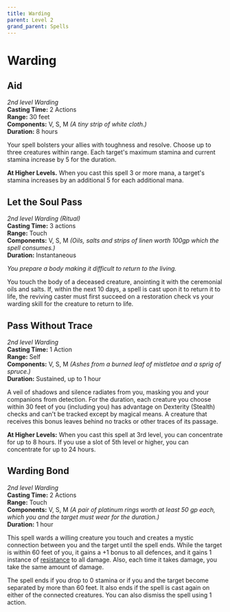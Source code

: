 ```yaml
---
title: Warding
parent: Level 2
grand_parent: Spells
---
```


# Warding

## Aid
*2nd level Warding*<br>
**Casting Time:** 2 Actions<br>
**Range:** 30 feet<br>
**Components:** V, S, M *(A tiny strip of white cloth.)*<br>
**Duration:** 8 hours

Your spell bolsters your allies with toughness and resolve. Choose up to three creatures within range. Each target's maximum stamina and current stamina increase by 5 for the duration.

**At Higher Levels.** When you cast this spell 3 or more mana, a target's stamina increases by an additional 5 for each additional mana.

## Let the Soul Pass
*2nd level Warding (Ritual)*<br>
**Casting Time:** 3 actions<br>
**Range:** Touch<br>
**Components:** V, S, M *(Oils, salts and strips of linen worth 100gp which the spell consumes.)*<br>
**Duration:** Instantaneous

*You prepare a body making it difficult to return to the living.*

You touch the body of a deceased creature, anointing it with the ceremonial oils and salts. If, within the next 10 days, a spell is cast upon it to return it to life, the reviving caster must first succeed on a restoration check vs your warding skill for the creature to return to life.

## Pass Without Trace
*2nd level Warding*<br>
**Casting Time:** 1 Action<br>
**Range:** Self<br>
**Components:** V, S, M *(Ashes from a burned leaf of mistletoe and a sprig of spruce.)*<br>
**Duration:** Sustained, up to 1 hour

A veil of shadows and silence radiates from you, masking you and your companions from detection. For the duration, each creature you choose within 30 feet of you (including you) has advantage on Dexterity (Stealth) checks and can't be tracked except by magical means. A creature that receives this bonus leaves behind no tracks or other traces of its passage.

**At Higher Levels:** When you cast this spell at 3rd level, you can concentrate for up to 8 hours. If you use a slot of 5th level or higher, you can concentrate for up to 24 hours.

## Warding Bond
*2nd level Warding*<br>
**Casting Time:** 2 Actions<br>
**Range:** Touch<br>
**Components:** V, S, M *(A pair of platinum rings worth at least 50 gp each, which you and the target must wear for the duration.)*<br>
**Duration:** 1 hour

This spell wards a willing creature you touch and creates a mystic connection between you and the target until the spell ends. While the target is within 60 feet of you, it gains a +1 bonus to all defences, and it gains 1 instance of [resistance](https://stormchaserroleplaying.com/stormchaserRPG/General/Damage/Resistance/#resistance-and-vulnerability) to all damage. Also, each time it takes damage, you take the same amount of damage.

The spell ends if you drop to 0 stamina or if you and the target become separated by more than 60 feet. It also ends if the spell is cast again on either of the connected creatures. You can also dismiss the spell using 1 action.

